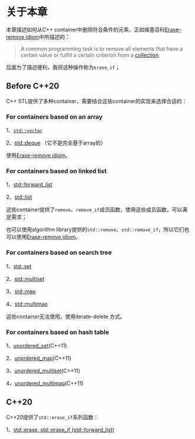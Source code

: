 # 关于本章

本章描述如何从C++ container中删除符合条件的元素，正如维基百科[Erase–remove idiom](https://en.wikipedia.org/wiki/Erase%E2%80%93remove_idiom)中所描述的：

> A common programming task is to remove all elements that have a certain value or fulfill a certain criterion from a [collection](https://en.wikipedia.org/wiki/Collection_(abstract_data_type)). 

后面为了描述便利，我将这种操作称为`erase_if`；

## Before C++20

C++ STL提供了多种container，需要结合这些container的实现来选择合适的：

### For containers based on an array

1、[`std::vector`](https://en.cppreference.com/w/cpp/container/vector) 

2、[std::deque](https://en.cppreference.com/w/cpp/container/deque) （它不是完全基于array的）

使用[Erase-remove idiom](./Erase-remove/Erase-remove-idiom.md)。

### For containers based on linked list

1、[std::forward_list](https://en.cppreference.com/w/cpp/container/forward_list)

2、[std::list](https://en.cppreference.com/w/cpp/container/list)



这些container提供了`remove`、`remove_if`成员函数，使用这些成员函数，可以满足需求；

也可以使用algorithm library提供的`std::remove`、`std::remove_if`，所以它们也可以使用[Erase-remove idiom](./Erase-remove/Erase-remove-idiom.md)。

### For containers based on search tree

1、[std::set](https://en.cppreference.com/w/cpp/container/set)

2、[std::multiset](https://en.cppreference.com/w/cpp/container/multiset)

3、[std::map](https://en.cppreference.com/w/cpp/container/map)

4、[std::multimap](https://en.cppreference.com/w/cpp/container/multimap)

这些container无法使用，使用iterate-delete 方式。

### For containers based on hash table

1、[unordered_set](https://en.cppreference.com/w/cpp/container/unordered_set)(C++11) 

2、[unordered_map](https://en.cppreference.com/w/cpp/container/unordered_map)(C++11) 

3、[unordered_multiset](https://en.cppreference.com/w/cpp/container/unordered_multiset)(C++11) 

4、[unordered_multimap](https://en.cppreference.com/w/cpp/container/unordered_multimap)(C++11) 



## C++20



C++20提供了`std::erase_if`系列函数：

1、[std::erase, std::erase_if (std::forward_list)](https://en.cppreference.com/w/cpp/container/forward_list/erase2)


